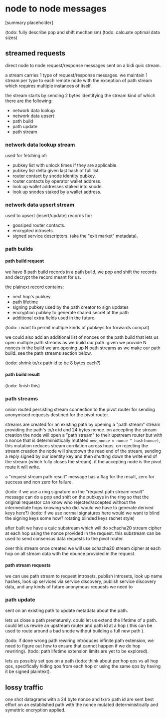 # node to node messages


[summary placeholder]

(todo: fully describe pop and shift mechanism)
(todo: calcuate optimal data sizes)


## streamed requests

direct node to node request/response messages sent on a bidi quic stream.

a stream carries 1 type of request/response messages. we maintain 1 stream per type to each remote node with the exception of path stream which requires multiple instances of itself.

the stream starts by sending 2 bytes identifying the stream kind of which there are the following:

* network data lookup
* network data upsert
* path build
* path update
* path stream

### network data lookup stream

used for fetching of:

* pubkey list with unlock times if they are applicable.
* pubkey list delta given last hash of full list.
* router contact by snode identity pubkey.
* router contacts by operator wallet address.
* look up wallet addresses staked into snode.
* look up snodes staked by a wallet address.


### network data upsert stream

used to upsert (insert/update) records for:

* gossiped router contacts.
* encrypted introsets.
* signed service descriptors. (aka the "exit market" metadata).


### path builds

#### path build request

we have 8 path build records in a path build, we pop and shift the records and decrypt the record meant for us.

the plainext record contains:

* next hop's pubkey
* path lifetime
* signing pubkey used by the path creator to sign updates
* encryption pubkey to generate shared secret at the path
* additional extra fields used in the future.


(todo: i want to permit multiple kinds of pubkeys for forwards compat)

we could also add an additional list of nonces on the path build that lets us open multiple path streams as we build our path.
given we provide N nonces in the build we are opening up N path streams as we make our path build. see the path streams section below.

(todo: shrink tx/rx path id to be 8 bytes each?)

#### path build result

(todo: finish this)

### path streams

onion routed persisting stream connection to the pivot router for sending anonymised requests destined for the pivot router.

streams are created for an existing path by opening a "path stream" stream providing the path's tx/rx id and 24 bytes nonce.
on accepting the stream creation the node will open a "path stream" to their upstream router but with a nonce that is deterministically mutated `new_nonce = nonce ^ hash(nonce)`, this mutation reduces stream corrilation across hops.
on rejecting the stream creation the node will shutdown the read end of the stream, sending a reply signed by our identity key and then shutting down the write end of the stream (which fully closes the stream).
if the accepting node is the pivot route it will write. 

a "request stream path result" message has a flag for the result, zero for success and non zero for failure.

(todo: if we use a ring signature on the "request path stream result" message can do a pop and shift on the pubkeys in the ring so that the original requestor can know who rejected/accepted without the intermediate hops knowing who did. would we have to generate derived keys here?)
(todo: if we use normal signatures here would we want to blind the signing keys some how? rotating blinded keys rachet style)

after built we have a quic substream which will do xchacha20 stream cipher at each hop using the nonce provided in the request. this substream can be used to send consensus data requests to the pivot router.

over this stream once created we will use xchacha20 stream cipher at each hop on all stream data with the nounce provided in the request.

#### path stream requests

we can use path stream to request introsets, publish introsets, look up name hashes, look up services via service discovery, publish service discovery data, and any kinds of future anonymous requests we need to 

### path update

sent on an existing path to update metadata about the path.

lets us close a path prematurely. could let us extend the lifetime of a path. could let us rewire an upstream router and path id at a hop ( this can be used to route around a bad snode without building a full new path ).

(todo: if done wrong path rewiring introduces infinite path extension, we need to figure out how to ensure that cannot happen if we do hop rewriring).
(todo: path lifetime extension limits are yet to be explored).

lets us possibly set qos on a path (todo: think about per hop qos vs all hop qos, specifically hiding qos from each hop or using the same qos by having it be signed plaintext). 

## lossy traffic

one shot datagrams with a 24 byte nonce and tx/rx path id are sent best effort on an established path with the nonce mutated deterministically and symettric encryption applied. 
    

